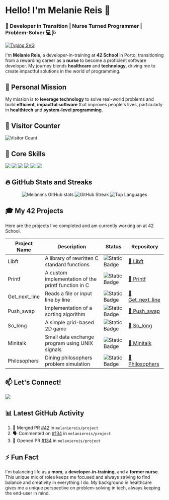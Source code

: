 # Hello! I'm Melanie Reis 👋

### 🌟 Developer in Transition | Nurse Turned Programmer | Problem-Solver 💻🩺

[![Typing SVG](https://readme-typing-svg.demolab.com/?lines=Developer+in+Training;Nurse+Turned+Programmer;Building+Solutions+for+Healthcare)](https://git.io/typing-svg)

I'm **Melanie Reis**, a developer-in-training at **42 School** in Porto, transitioning from a rewarding career as a **nurse** to become a proficient software developer. My journey blends **healthcare** and **technology**, driving me to create impactful solutions in the world of programming.

## 🎯 Personal Mission

My mission is to **leverage technology** to solve real-world problems and build **efficient**, **impactful software** that improves people's lives, particularly in **healthtech** and **system-level programming**.

## 🌟 Visitor Counter

![Visitor Count](https://profile-counter.glitch.me/melaniereis/count.svg)


## 🚀 Core Skills

<p align="left">
  <img src="https://img.shields.io/badge/C-%2300599C.svg?style=for-the-badge&logo=c&logoColor=white" />
  <img src="https://img.shields.io/badge/Bash-%23121011.svg?style=for-the-badge&logo=gnu-bash&logoColor=white" />
  <img src="https://img.shields.io/badge/Makefile-%2300ADD8.svg?style=for-the-badge&logo=gnu&logoColor=white" />
  <img src="https://img.shields.io/badge/Neovim-%2357A143.svg?style=for-the-badge&logo=neovim&logoColor=white" />
  <img src="https://img.shields.io/badge/Linux-%23FCC624.svg?style=for-the-badge&logo=linux&logoColor=black" />
  <img src="https://img.shields.io/badge/Git-%23F05032.svg?style=for-the-badge&logo=git&logoColor=white" />
</p>

## 🔥 GitHub Stats and Streaks

<p align="center">
  <img src="https://github-readme-stats.vercel.app/api?username=melaniereis&show_icons=true&theme=radical" alt="Melanie's GitHub stats" />
  <img src="https://github-readme-streak-stats.herokuapp.com/?user=melaniereis&theme=radical" alt="GitHub Streak" />
  <img src="https://github-readme-stats.vercel.app/api/top-langs/?username=melaniereis&layout=compact&theme=radical" alt="Top Languages" />
</p>

## 🎓 My 42 Projects

Here are the projects I've completed and am currently working on at 42 School.

<div align="center">

| Project Name | Description | Status | Repository |
|--------------|-------------|--------|------------|
| Libft | A library of rewritten C standard functions | ![Static Badge](https://img.shields.io/badge/125%2F100-green) | [🔗 Libft](https://github.com/melaniereis/libft) |
| Printf | A custom implementation of the printf function in C | ![Static Badge](https://img.shields.io/badge/100%2F100-green) | [🔗 Printf](https://github.com/melaniereis/42_ft_printf) |
| Get_next_line | Reads a file or input line by line | ![Static Badge](https://img.shields.io/badge/125%2F100-green) | [🔗 Get_next_line](https://github.com/melaniereis/42_get_next_line) |
| Push_swap | Implementation of a sorting algorithm | ![Static Badge](https://img.shields.io/badge/100%2F100-green) | [🔗 Push_swap](https://github.com/melaniereis/42_push_swap) |
| So_long | A simple grid-based 2D game | ![Static Badge](https://img.shields.io/badge/115%2F100-green) | [🔗 So_long](https://github.com/melaniereis/42_so_long) |
| Minitalk | Small data exchange program using UNIX signals | ![Static Badge](https://img.shields.io/badge/In%20Progress-blue) | [🔗 Minitalk](https://github.com/melaniereis/42_minitalk) |
| Philosophers | Dining philosophers problem simulation | ![Static Badge](https://img.shields.io/badge/In%20Progress-blue) | [🔗 Philosophers](https://github.com/melaniereis/42_philosophers) |

</div>


## 📫 Let's Connect!

<p align="left">
  <a href="https://www.linkedin.com/in/melanie-ferraz-reis-622229a5?utm_source=share&utm_campaign=share_via&utm_content=profile&utm_medium=ios_app">
    <img src="https://img.shields.io/badge/-Melanie%20Reis-blue?style=for-the-badge&logo=Linkedin&logoColor=white" />
  </a>
</p>

## 📊 Latest GitHub Activity

<!--START_SECTION:activity-->
1. 🎉 Merged PR [#42](https://github.com/melaniereis/project/pull/42) in `melaniereis/project`
2. 🗣 Commented on [#134](https://github.com/melaniereis/project/issues/134) in `melaniereis/project`
3. 💪 Opened PR [#134](https://github.com/melaniereis/project/pull/134) in `melaniereis/project`
<!--END_SECTION:activity-->

## ⚡ Fun Fact

I'm balancing life as a **mom**, a **developer-in-training**, and a **former nurse**. This unique mix of roles keeps me focused and always striving to find balance and creativity in everything I do. My background in healthcare gives me a unique perspective on problem-solving in tech, always keeping the end-user in mind.
